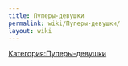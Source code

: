 ```yaml
---
title: Пуперы-девушки
permalink: wiki/Пуперы-девушки/
layout: wiki
---
```


[Категория:Пуперы-девушки](Категория:Пуперы-девушки "wikilink")
